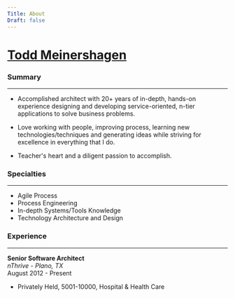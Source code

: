 ```yaml
---
Title: About
Draft: false
---
```


# [Todd Meinershagen](https://www.linkedin.com/in/toddmeinershagen)

### Summary
---

* Accomplished architect with 20+ years of in-depth, hands-on experience designing and developing service-oriented, n-tier applications to solve business problems.

* Love working with people, improving process, learning new technologies/techniques and generating ideas while striving for excellence in everything that I do.

* Teacher's heart and a diligent passion to accomplish.

### Specialties  
---

* Agile Process
* Process Engineering
* In-depth Systems/Tools Knowledge
* Technology Architecture and Design

### Experience
---

**Senior Software Architect**<br>
*nThrive - Plano, TX*<br>
August 2012 - Present<br>

* Privately Held, 5001-10000, Hospital & Health Care
